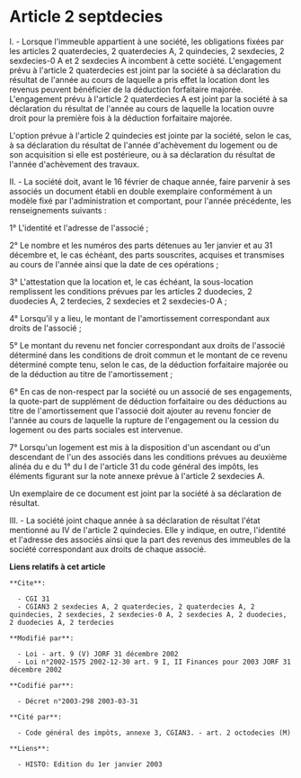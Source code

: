 # Article 2 septdecies

I. - Lorsque l'immeuble appartient à une société, les obligations fixées par les articles 2 quaterdecies, 2 quaterdecies A, 2
quindecies, 2 sexdecies, 2 sexdecies-0 A et 2 sexdecies A incombent à cette société. L'engagement prévu à l'article 2
quaterdecies est joint par la société à sa déclaration du résultat de l'année au cours de laquelle a pris effet la location
dont les revenus peuvent bénéficier de la déduction forfaitaire majorée. L'engagement prévu à l'article 2 quaterdecies A est
joint par la société à sa déclaration du résultat de l'année au cours de laquelle la location ouvre droit pour la première
fois à la déduction forfaitaire majorée.

L'option prévue à l'article 2 quindecies est jointe par la société, selon le cas, à sa déclaration du résultat de l'année
d'achèvement du logement ou de son acquisition si elle est postérieure, ou à sa déclaration du résultat de l'année
d'achèvement des travaux.

II. - La société doit, avant le 16 février de chaque année, faire parvenir à ses associés un document établi en double
exemplaire conformément à un modèle fixé par l'administration et comportant, pour l'année précédente, les renseignements
suivants :

1° L'identité et l'adresse de l'associé ;

2° Le nombre et les numéros des parts détenues au 1er janvier et au 31 décembre et, le cas échéant, des parts souscrites,
acquises et transmises au cours de l'année ainsi que la date de ces opérations ;

3° L'attestation que la location et, le cas échéant, la sous-location remplissent les conditions prévues par les articles 2
duodecies, 2 duodecies A, 2 terdecies, 2 sexdecies et 2 sexdecies-0 A ;

4° Lorsqu'il y a lieu, le montant de l'amortissement correspondant aux droits de l'associé ;

5° Le montant du revenu net foncier correspondant aux droits de l'associé déterminé dans les conditions de droit commun et le
montant de ce revenu déterminé compte tenu, selon le cas, de la déduction forfaitaire majorée ou de la déduction au titre de
l'amortissement ;

6° En cas de non-respect par la société ou un associé de ses engagements, la quote-part de supplément de déduction
forfaitaire ou des déductions au titre de l'amortissement que l'associé doit ajouter au revenu foncier de l'année au cours de
laquelle la rupture de l'engagement ou la cession du logement ou des parts sociales est intervenue.

7° Lorsqu'un logement est mis à la disposition d'un ascendant ou d'un descendant de l'un des associés dans les conditions
prévues au deuxième alinéa du e du 1° du I de l'article 31 du code général des impôts, les éléments figurant sur la note
annexe prévue à l'article 2 sexdecies A.

Un exemplaire de ce document est joint par la société à sa déclaration de résultat.

III. - La société joint chaque année à sa déclaration de résultat l'état mentionné au IV de l'article 2 quindecies. Elle y
indique, en outre, l'identité et l'adresse des associés ainsi que la part des revenus des immeubles de la société
correspondant aux droits de chaque associé.

**Liens relatifs à cet article**

	**Cite**:

	  - CGI 31
	  - CGIAN3 2 sexdecies A, 2 quaterdecies, 2 quaterdecies A, 2 quindecies, 2 sexdecies, 2 sexdecies-0 A, 2 sexdecies A, 2 duodecies, 2 duodecies A, 2 terdecies

	**Modifié par**:

	  - Loi - art. 9 (V) JORF 31 décembre 2002
	  - Loi n°2002-1575 2002-12-30 art. 9 I, II Finances pour 2003 JORF 31 décembre 2002

	**Codifié par**:

	  - Décret n°2003-298 2003-03-31

	**Cité par**:

	  - Code général des impôts, annexe 3, CGIAN3. - art. 2 octodecies (M)

	**Liens**:

	  - HISTO: Edition du 1er janvier 2003
